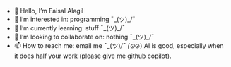 - 👋 Hello, I’m Faisal Alagil
- 👀 I’m interested in: programming ¯\_(ツ)_/¯
- 🌱 I’m currently learning: stuff ¯\_(ツ)_/¯
- 💞️ I’m looking to collaborate on: nothing ¯\_(ツ)_/¯
- 📫 How to reach me: email me ¯\_(ツ)_/¯
  (⊙_⊙)
  AI is good, especially when it does half your work (please give me github copilot).

<!---
FaisalAlagil/FaisalAlagil is a ✨ special ✨ repository because its `README.md` (this file) appears on your GitHub profile.
You can click the Preview link to take a look at your changes.
--->
